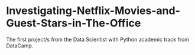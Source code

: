 # Investigating-Netflix-Movies-and-Guest-Stars-in-The-Office
The first project/s from the Data Scientist with Python academic track from DataCamp. 

